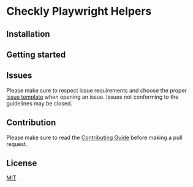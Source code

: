 # Checkly Playwright Helpers

## Installation

## Getting started

## Issues
Please make sure to respect issue requirements and choose the proper [issue template](https://github.com/checkly/checkly-playwright-helpers/issues/new/choose) when opening an issue. Issues not conforming to the guidelines may be closed.

## Contribution
Please make sure to read the [Contributing Guide](https://github.com/checkly/checkly-playwright-helpers/blob/main/CONTRIBUTING.md) before making a pull request.

## License

[MIT](https://github.com/checkly/checkly-playwright-helpers/blob/main/LICENSE)

